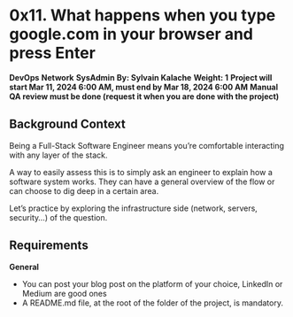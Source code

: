 # 0x11. What happens when you type google.com in your browser and press Enter

**DevOps**
**Network**
**SysAdmin**
**By: Sylvain Kalache**
**Weight: 1**
**Project will start Mar 11, 2024 6:00 AM, must end by Mar 18, 2024 6:00 AM**
**Manual QA review must be done (request it when you are done with the project)**

## Background Context

Being a Full-Stack Software Engineer means you’re comfortable interacting with any layer of the stack.

A way to easily assess this is to simply ask an engineer to explain how a software system works. They can have a general overview of the flow or can choose to dig deep in a certain area.

Let’s practice by exploring the infrastructure side (network, servers, security…) of the question.

## Requirements

**General**
- You can post your blog post on the platform of your choice, LinkedIn or Medium are good ones
- A README.md file, at the root of the folder of the project, is mandatory.
